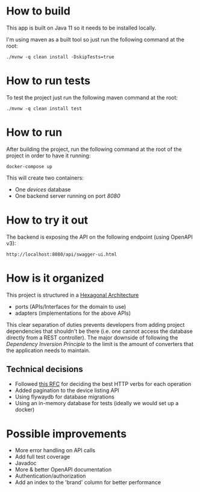 # How to build
This app is built on Java 11 so it needs to be installed locally.

I'm using maven as a built tool so just run the following command at the root:

```./mvnw -q clean install -DskipTests=true```

# How to run tests
To test the project just run the following maven command at the root:

```./mvnw -q clean install test```

# How to run
After building the project, run the following command at the root of the project in order to have it running:

```docker-compose up```

This will create two containers:
* One *devices* database
* One backend server running on port *8080*

# How to try it out
The backend is exposing the API on the following endpoint (using OpenAPI v3):

``` http://localhost:8080/api/swagger-ui.html ```


# How is it organized
This project is structured in a [Hexagonal Architecture](https://en.wikipedia.org/wiki/Hexagonal_architecture_(software))
 * ports (APIs/Interfaces for the domain to use)
 * adapters (implementations for the above APIs)
 
This clear separation of duties prevents developers from adding project dependencies that shouldn't be there (i.e. one cannot access the database directly from a REST controller).
The major downside of following the *Dependency Inversion Principle* to the limit is the amount of converters that the application needs 
to maintain.
  
## Technical decisions
* Followed [this RFC](https://www.w3.org/Protocols/rfc2616/rfc2616-sec9.html) for deciding the best HTTP verbs for each operation
* Added pagination to the device listing API  
* Using flywaydb for database migrations
* Using an in-memory database for tests (ideally we would set up a docker)

# Possible improvements
* More error handling on API calls
* Add full test coverage
* Javadoc
* More & better OpenAPI documentation
* Authentication/authorization
* Add an index to the 'brand' column for better performance


